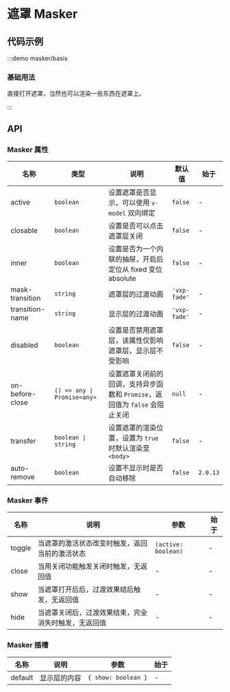# 遮罩 Masker

## 代码示例

:::demo masker/basis

### 基础用法

直接打开遮罩，当然也可以渲染一些东西在遮罩上。

:::

## API

### Masker 属性

| 名称            | 类型                        | 说明                                                                        | 默认值       | 始于     |
| --------------- | --------------------------- | --------------------------------------------------------------------------- | ------------ | -------- |
| active          | `boolean`                   | 设置遮罩是否显示，可以使用 `v-model` 双向绑定                               | `false`      | -        |
| closable        | `boolean`                   | 设置是否可以点击遮罩层关闭                                                  | `false`      | -        |
| inner           | `boolean`                   | 设置是否为一个内联的抽屉，开启后定位从 fixed 变位 absolute                  | `false`      | -        |
| mask-transition | `string`                    | 遮罩层的过渡动画                                                            | `'vxp-fade'` | -        |
| transition-name | `string`                    | 显示层的过渡动画                                                            | `'vxp-fade'` | -        |
| disabled        | `boolean`                   | 设置是否禁用遮罩层，该属性仅影响遮罩层，显示层不受影响                      | `false`      | -        |
| on-before-close | `() => any \| Promise<any>` | 设置遮罩关闭前的回调，支持异步函数和 `Promise`，返回值为 `false` 会阻止关闭 | `null`       | -        |
| transfer        | `boolean \| string`         | 设置遮罩的渲染位置，设置为 `true` 时默认渲染至 `<body>`                     | `false`      | -        |
| auto-remove     | `boolean`                   | 设置不显示时是否自动移除                                                    | `false`      | `2.0.13` |

### Masker 事件

| 名称   | 说明                                                 | 参数                | 始于 |
| ------ | ---------------------------------------------------- | ------------------- | ---- |
| toggle | 当遮罩的激活状态改变时触发，返回当前的激活状态       | `(active: boolean)` | -    |
| close  | 当用关闭功能触发关闭时触发，无返回值                 | -                   | -    |
| show   | 当遮罩打开后后，过渡效果结后触发，无返回值           | -                   | -    |
| hide   | 当遮罩关闭后，过渡效果结束，完全消失时触发，无返回值 | -                   | -    |

### Masker 插槽

| 名称    | 说明         | 参数                | 始于 |
| ------- | ------------ | ------------------- | ---- |
| default | 显示层的内容 | `{ show: boolean }` | -    |
